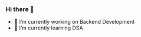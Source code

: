 ### Hi there 👋

<!--
**Dhanam77/Dhanam77** is a ✨ _special_ ✨ repository because its `README.md` (this file) appears on your GitHub profile.

Here are some ideas to get you started:
-->
- 🔭 I’m currently working on Backend Development
- 🌱 I’m currently learning DSA
<!-- 👯 I’m looking to collaborate on ...
- 🤔 I’m looking for help with ...
- 💬 Ask me about ...
- 📫 How to reach me: 
- 😄 Pronouns: ... 
- ⚡ Fun fact: ...-->
